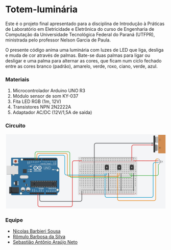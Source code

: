 # Totem-luminária

Este é o projeto final apresentado para a disciplina de Introdução à Práticas de Laboratório em Eletricidade e Eletrônica do curso de Engenharia de Computação da Universidade Tecnológica Federal do Paraná (UTFPR), ministrada pelo professor Nelson Garcia de Paula.

O presente código anima uma luminária com luzes de LED que liga, desliga e muda de cor através de palmas. Bate-se duas palmas para ligar ou desligar e uma palma para alternar as cores, que ficam num ciclo fechado entre as cores branco (padrão), amarelo, verde, roxo, ciano, verde, azul.

### Materiais

1. Microcontrolador Arduino UNO R3
2. Módulo sensor de som KY-037
3. Fita LED RGB (1m, 12V)
3. Transistores NPN 2N2222A
4. Adaptador AC/DC (12V/1,5A de saída)

### Circuito

<p align="center"> <img src="/demo-img.jpg" width="500"> <br> </p>

### Equipe

* [Nicolas Barbieri Sousa](https://www.linkedin.com/in/nicolasbsousa/ "linkedin.com/in/nicolasbsousa/")
* [Rômulo Barbosa da Silva](https://www.linkedin.com/in/r%C3%B4mulo-barbosa-da-silva02/ "https://www.linkedin.com/in/r%C3%B4mulo-barbosa-da-silva02/")
* [Sebastião Antônio Araújo Neto](https://www.linkedin.com/in/sebasti%C3%A3o-araujo-546065169/ "https://www.linkedin.com/in/sebasti%C3%A3o-araujo-546065169/")
